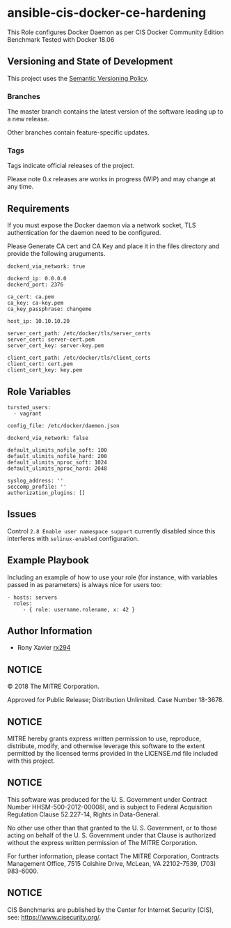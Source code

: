 ansible-cis-docker-ce-hardening
=========

This Role configures Docker Daemon as per CIS Docker Community Edition Benchmark
Tested with Docker 18.06

## Versioning and State of Development
This project uses the [Semantic Versioning Policy](https://semver.org/). 

### Branches
The master branch contains the latest version of the software leading up to a new release. 

Other branches contain feature-specific updates. 

### Tags
Tags indicate official releases of the project.

Please note 0.x releases are works in progress (WIP) and may change at any time.   

Requirements
------------

If you must expose the Docker daemon via a network socket, TLS authentication for the daemon need to be configured.

Please Generate CA cert and CA Key and place it in the files directory and provide the following aruguments.

```
dockerd_via_network: true

dockerd_ip: 0.0.0.0
dockerd_port: 2376

ca_cert: ca.pem
ca_key: ca-key.pem
ca_key_passphrase: changeme

host_ip: 10.10.10.20

server_cert_path: /etc/docker/tls/server_certs
server_cert: server-cert.pem
server_cert_key: server-key.pem

client_cert_path: /etc/docker/tls/client_certs
client_cert: cert.pem
client_cert_key: key.pem
```

Role Variables
--------------
```
tursted_users:
  - vagrant

config_file: /etc/docker/daemon.json

dockerd_via_network: false

default_ulimits_nofile_soft: 100
default_ulimits_nofile_hard: 200
default_ulimits_nproc_soft: 1024
default_ulimits_nproc_hard: 2048

syslog_address: ''
seccomp_profile: ''
authorization_plugins: []
```

Issues
------

Control `2.8 Enable user namespace support` currently disabled since this interferes with `selinux-enabled` configuration.

Example Playbook
----------------

Including an example of how to use your role (for instance, with variables passed in as parameters) is always nice for users too:

    - hosts: servers
      roles:
         - { role: username.rolename, x: 42 }


Author Information
------------------

- Rony Xavier [rx294](https://github.com/rx294)

## NOTICE 

© 2018 The MITRE Corporation.

Approved for Public Release; Distribution Unlimited. Case Number 18-3678.  

## NOTICE
MITRE hereby grants express written permission to use, reproduce, distribute, modify, and otherwise leverage this software to the extent permitted by the licensed terms provided in the LICENSE.md file included with this project.

## NOTICE

This software was produced for the U. S. Government under Contract Number HHSM-500-2012-00008I, and is subject to Federal Acquisition Regulation Clause 52.227-14, Rights in Data-General.  

No other use other than that granted to the U. S. Government, or to those acting on behalf of the U. S. Government under that Clause is authorized without the express written permission of The MITRE Corporation. 

For further information, please contact The MITRE Corporation, Contracts Management Office, 7515 Colshire Drive, McLean, VA  22102-7539, (703) 983-6000.

## NOTICE

CIS Benchmarks are published by the Center for Internet Security (CIS), see: https://www.cisecurity.org/.
